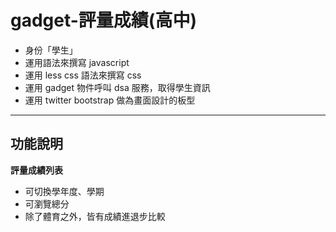 gadget-評量成績(高中)
==========================

* 身份「學生」
* 運用語法來撰寫 javascript
* 運用 less css 語法來撰寫 css
* 運用 gadget 物件呼叫 dsa 服務，取得學生資訊
* 運用 twitter bootstrap 做為畫面設計的板型


----------


功能說明
-------

**評量成績列表**

 - 可切換學年度、學期
 - 可瀏覽總分
 - 除了體育之外，皆有成績進退步比較

